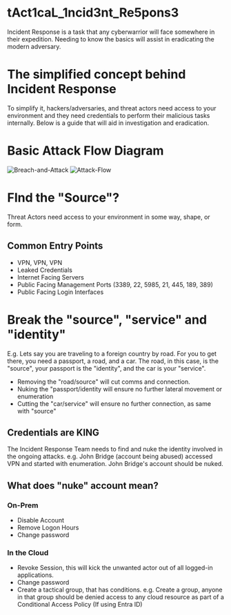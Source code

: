 # tAct1caL_1ncid3nt_Re5pons3
Incident Response is a task that any cyberwarrior will face somewhere in their expedition. Needing to know the basics will assist in eradicating the modern adversary. 

# The simplified concept behind Incident Response
To simplify it, hackers/adversaries, and threat actors need access to your environment and they need credentials to perform their malicious tasks internally. 
Below is a guide that will aid in investigation and eradication. 

# Basic Attack Flow Diagram

![Breach-and-Attack](https://github.com/divandenyss/tAct1caL_1ncid3nt_Re5pons3/assets/156643542/6397f50e-368e-4087-a727-a49b4e8a9be9)
![Attack-Flow](https://github.com/divandenyss/tAct1caL_1ncid3nt_Re5pons3/assets/156643542/ad22240c-24fa-4d2a-8fbd-4f0164ac9c95)


# FInd the "Source"? 
Threat Actors need access to your environment in some way, shape, or form. 
## Common Entry Points
- VPN, VPN, VPN
- Leaked Credentials
- Internet Facing Servers 
- Public Facing Management Ports (3389, 22, 5985, 21, 445, 189, 389)
- Public Facing Login Interfaces

# Break the "source", "service" and "identity" 
E.g. Lets say you are traveling to a foreign country by road. For you to get there, you need a passport, a road, and a car. 
The road, in this case, is the "source", your passport is the "identity", and the car is your "service".
- Removing the "road/source" will cut comms and connection.
- Nuking the "passport/identity will ensure no further lateral movement or enumeration
- Cutting the "car/service" will ensure no further connection, as same with "source"


## Credentials are KING
The Incident Response Team needs to find and nuke the identity involved in the ongoing attacks. 
e.g. John Bridge (account being abused) accessed VPN and started with enumeration. John Bridge's account should be nuked. 

## What does "nuke" account mean? 
### On-Prem
- Disable Account
- Remove Logon Hours
- Change password

### In the Cloud
- Revoke Session, this will kick the unwanted actor out of all logged-in applications.
- Change password
- Create a tactical group, that has conditions. e.g. Create a group, anyone in that group should be denied access to any cloud resource as part of a Conditional Access Policy (If using Entra ID) 

